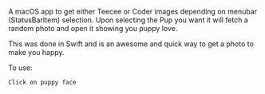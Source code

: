A macOS app to get either Teecee or Coder images depending on menubar (StatusBarItem) selection. Upon selecting the Pup you want it will fetch a random photo and open it showing you puppy love.

This was done in Swift and is an awesome and quick way to get a photo to make you happy.

To use: 

    Click on puppy face 